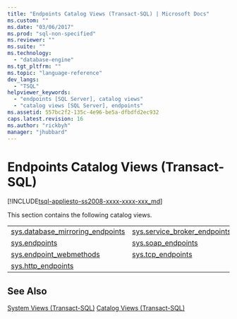 ```yaml
---
title: "Endpoints Catalog Views (Transact-SQL) | Microsoft Docs"
ms.custom: ""
ms.date: "03/06/2017"
ms.prod: "sql-non-specified"
ms.reviewer: ""
ms.suite: ""
ms.technology: 
  - "database-engine"
ms.tgt_pltfrm: ""
ms.topic: "language-reference"
dev_langs: 
  - "TSQL"
helpviewer_keywords: 
  - "endpoints [SQL Server], catalog views"
  - "catalog views [SQL Server], endpoints"
ms.assetid: 557bc2f2-135c-4e96-be5a-dfbdfd2ec932
caps.latest.revision: 16
ms.author: "rickbyh"
manager: "jhubbard"
---
```

# Endpoints Catalog Views (Transact-SQL)
[!INCLUDE[tsql-appliesto-ss2008-xxxx-xxxx-xxx_md](../../../database-engine/configure/windows/includes/tsql-appliesto-ss2008-xxxx-xxxx-xxx-md.md)]

  This section contains the following catalog views.  
  
|||  
|-|-|  
|[sys.database_mirroring_endpoints](../../../relational-databases/reference/system-catalog-views/sys.database-mirroring-endpoints-transact-sql.md)|[sys.service_broker_endpoints](../../../relational-databases/reference/system-catalog-views/sys.service-broker-endpoints-transact-sql.md)|  
|[sys.endpoints](../../../relational-databases/reference/system-catalog-views/sys.endpoints-transact-sql.md)|[sys.soap_endpoints](../../../relational-databases/reference/system-catalog-views/sys.soap-endpoints-transact-sql.md)|  
|[sys.endpoint_webmethods](../../../relational-databases/reference/system-catalog-views/sys.endpoint-webmethods-transact-sql.md)|[sys.tcp_endpoints](../../../relational-databases/reference/system-catalog-views/sys.tcp-endpoints-transact-sql.md)|  
|[sys.http_endpoints](../../../relational-databases/reference/system-catalog-views/sys.http-endpoints-transact-sql.md)||  
  
## See Also  
 [System Views &#40;Transact-SQL&#41;](http://msdn.microsoft.com/en-US/library/ms177862(SQL.130).aspx)   
 [Catalog Views &#40;Transact-SQL&#41;](../../../relational-databases/reference/system-catalog-views/catalog-views-transact-sql.md)  
  
  